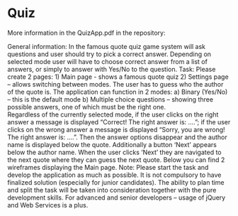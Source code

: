 # Quiz

More information in the QuizApp.pdf in the repository: 

General information: In the famous quote quiz game system will ask questions and user should try to pick a correct answer. Depending on selected mode user will have to choose correct answer from a list of answers, or simply to answer with Yes/No to the question. Task: Please create 2 pages: 1) Main page - shows a famous quote quiz 
2) Settings page – allows switching between modes. 
The user has to guess who the author of the quote is. The application can function in 2 modes: a) Binary (Yes/No) – this is the default mode 
b) Multiple choice questions – showing three possible answers, one of which must be the right one.  
Regardless of the currently selected mode, if the user clicks on the right answer a message is displayed “Correct! The right answer is: ….”; if the user clicks on the wrong answer a message is displayed “Sorry, you are wrong! The right answer is: ….”. Then the answer options disappear and the author name is displayed below the quote. Additionally a button ‘Next’ appears below the author name. When the user clicks ‘Next’ they are navigated to the next quote where they can guess the next quote. Below you can find 2 wireframes displaying the Main page. Note: Please start the task and develop the application as much as possible. It is not compulsory to have finalized solution (especially for junior candidates). The ability to plan time and split the task will be taken into consideration together with the pure development skills. For advanced and senior developers – usage of jQuery and Web Services is a plus. 
